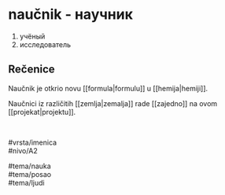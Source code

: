 # naučnik - научник

1. учёный  
2. исследователь

## Rečenice

Naučnik je otkrio novu [[formula|formulu]] u [[hemija|hemiji]].

Naučnici iz različitih [[zemlja|zemalja]] rade [[zajedno]] na ovom [[projekat|projektu]].

<br>

#vrsta/imenica  
#nivo/A2  

#tema/nauka  
#tema/posao  
#tema/ljudi
